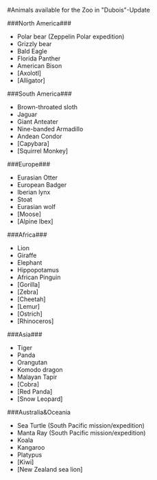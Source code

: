 #Animals available for the Zoo in "Dubois"-Update

###North America###
- Polar bear (Zeppelin Polar expedition)
- Grizzly bear
- Bald Eagle
- Florida Panther
- American Bison
- [Axolotl]
- [Alligator]

###South America###
- Brown-throated sloth
- Jaguar
- Giant Anteater
- Nine-banded Armadillo
- Andean Condor
- [Capybara]
- [Squirrel Monkey]

###Europe###
- Eurasian Otter
- European Badger
- Iberian lynx
- Stoat
- Eurasian wolf
- [Moose]
- [Alpine Ibex]

###Africa###
- Lion
- Giraffe
- Elephant
- Hippopotamus
- African Pinguin
- [Gorilla]
- [Zebra]
- [Cheetah]
- [Lemur]
- [Ostrich]
- [Rhinoceros]

###Asia###
- Tiger
- Panda
- Orangutan
- Komodo dragon
- Malayan Tapir
- [Cobra]
- [Red Panda]
- [Snow Leopard]

###Australia&Oceania
- Sea Turtle (South Pacific mission/expedition)
- Manta Ray (South Pacific mission/expedition)
- Koala
- Kangaroo
- Platypus
- [Kiwi]
- [New Zealand sea lion]

